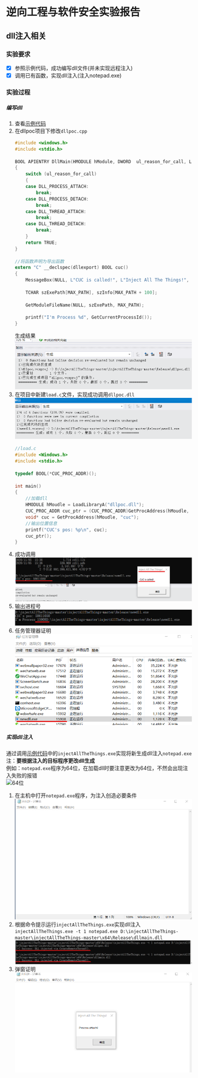 # 逆向工程与软件安全实验报告  
## dll注入相关  
### 实验要求  
 - [x] 参照示例代码，成功编写dll文件(并未实现远程注入)  
 - [x] 调用已有函数，实现dll注入(注入notepad.exe)  

### 实验过程  
##### 编写dll  

1. 查看[示例代码](https://github.com/fdiskyou/injectAllTheThings)  
2. 在dllpoc项目下修改`dllpoc.cpp`  
    ```C
    #include <windows.h>
    #include <stdio.h>

    BOOL APIENTRY DllMain(HMODULE hModule, DWORD  ul_reason_for_call, LPVOID lpReserved)
    {
        switch (ul_reason_for_call)
        {
        case DLL_PROCESS_ATTACH:
            break;
        case DLL_PROCESS_DETACH:
            break;
        case DLL_THREAD_ATTACH:
            break;
        case DLL_THREAD_DETACH:
            break;
        }
        return TRUE;
    }

    //将函数声明为导出函数
    extern "C" __declspec(dllexport) BOOL cuc() 
    {
        MessageBox(NULL, L"CUC is called!", L"Inject All The Things!", 0);

        TCHAR szExePath[MAX_PATH], szInfo[MAX_PATH + 100];

        GetModuleFileName(NULL, szExePath, MAX_PATH);

        printf("I'm Process %d", GetCurrentProcessId());
    }
    ```  
    生成结果  
    ![生成结果](./img/生成结果.png)  
3. 在项目中新建`load.c`文件，实现成功调用`dllpoc.dll`  
![newdllexe](./img/newdllexe.png)  
    ```C
    //load.c
    #include <Windows.h>
    #include <stdio.h>

    typedef BOOL(*CUC_PROC_ADDR)();

    int main() 
    {
        //加载dll
        HMODULE hMoudle = LoadLibraryA("dllpoc.dll");
        CUC_PROC_ADDR cuc_ptr = (CUC_PROC_ADDR)GetProcAddress(hMoudle, "cuc");
        void* cuc = GetProcAddress(hMoudle, "cuc");
        //输出位置信息
        printf("CUC's pos: %p\n", cuc);
        cuc_ptr();
    }
    ```  
4. 成功调用  
![成功调用](./img/成功调用.png)  
5. 输出进程号  
![进程号](./img/进程号.png)  
6. 任务管理器证明  
![任务管理器证明](./img/证明.png)  

##### 实现dll注入  
通过调用[示例代码](https://github.com/fdiskyou/injectAllTheThings)中的`injectAllTheThings.exe`实现将新生成dll注入`notepad.exe`  
注：**要根据注入的目标程序更改dll生成**  
例如：`notepad.exe`程序为64位，在加载dll时要注意更改为64位，不然会出现注入失败的报错  
![64位](./img/64位.png)  

1. 在主机中打开`notepad.exe`程序，为注入创造必要条件  
![打开记事本](./img/打开记事本.png)  
2. 根据命令提示运行`injectAllTheThings.exe`实现dll注入  
`injectAllTheThings.exe -t 1 notepad.exe D:\injectAllTheThings-master\injectAllTheThings-master\x64\Release\dllmain.dll`  
![注入成功](./img/注入成功.png)  
3. 弹窗证明  
![注入成功](./img/成功.png)  



